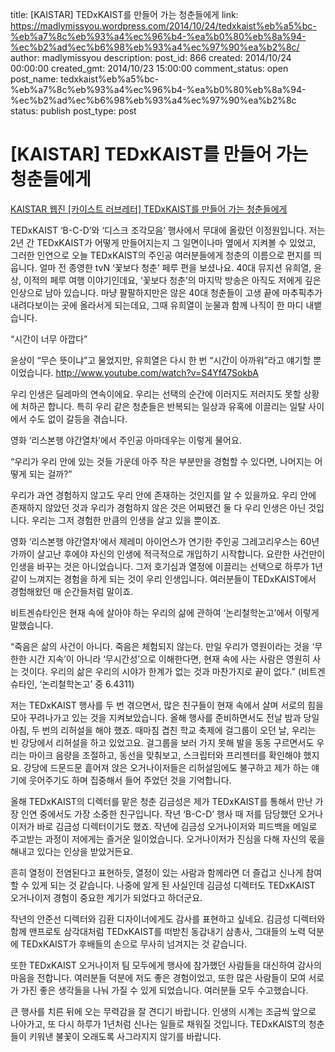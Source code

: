 title: [KAISTAR] TEDxKAIST를 만들어 가는 청춘들에게
link: https://madlymissyou.wordpress.com/2014/10/24/tedxkaist%eb%a5%bc-%eb%a7%8c%eb%93%a4%ec%96%b4-%ea%b0%80%eb%8a%94-%ec%b2%ad%ec%b6%98%eb%93%a4%ec%97%90%ea%b2%8c/
author: madlymissyou
description: 
post_id: 866
created: 2014/10/24 00:00:00
created_gmt: 2014/10/23 15:00:00
comment_status: open
post_name: tedxkaist%eb%a5%bc-%eb%a7%8c%eb%93%a4%ec%96%b4-%ea%b0%80%eb%8a%94-%ec%b2%ad%ec%b6%98%eb%93%a4%ec%97%90%ea%b2%8c
status: publish
post_type: post

# [KAISTAR] TEDxKAIST를 만들어 가는 청춘들에게

[KAISTAR 웹진 [카이스트 러브레터] TEDxKAIST를 만들어 가는 청춘들에게](http://kaistar.e-eyagi.com/sub03/articles/view/tableid/board3/type/eNortjK3UiouTcpKTS5RsgZcMCHtBI4./keyword/eNortrK0UipJTanITswsLlGyBlwwLWcFcQ/button/eNortjI0slJ6tanhTXPn26kzXu3YoGQNXDBitQpK/page/1/id/4884)

TEDxKAIST ‘B-C-D’와 ‘디스크 조각모음’ 행사에서 무대에 올랐던 이정원입니다. 저는 2년 간 TEDxKAIST가 어떻게 만들어지는지 그 일면이나마 옆에서 지켜볼 수 있었고, 그러한 인연으로 오늘 TEDxKAIST의 주인공 여러분들에게 청춘의 이름으로 편지를 띄웁니다. 얼마 전 종영한 tvN ‘꽃보다 청춘’ 페루 편을 보셨나요. 40대 뮤지션 유희열, 윤상, 이적의 페루 여행 이야기인데요, ‘꽃보다 청춘’의 마지막 방송은 아직도 저에게 깊은 인상으로 남아 있습니다. 마냥 팔팔하지만은 않은 40대 청춘들이 고생 끝에 마추픽추가 내려다보이는 곳에 올라서게 되는데요, 그때 유희열이 눈물과 함께 나직이 한 마디 내뱉습니다. 

“시간이 너무 아깝다”

윤상이 “무슨 뜻이냐”고 물었지만, 유희열은 다시 한 번 “시간이 아까워”라고 얘기할 뿐이었습니다. <http://www.youtube.com/watch?v=S4Yf47SokbA>

우리 인생은 딜레마의 연속이에요. 우리는 선택의 순간에 이러지도 저러지도 못할 상황에 처하곤 합니다. 특히 우리 같은 청춘들은 반복되는 일상과 유혹에 이끌리는 일탈 사이에서 수도 없이 갈등을 겪습니다.

영화 ‘리스본행 야간열차’에서 주인공 아마데우는 이렇게 물어요.

“우리가 우리 안에 있는 것들 가운데 아주 작은 부분만을 경험할 수 있다면, 나머지는 어떻게 되는 걸까?”

우리가 과연 경험하지 않고도 우리 안에 존재하는 것인지를 알 수 있을까요. 우리 안에 존재하지 않았던 것과 우리가 경험하지 않은 것은 어찌됐건 둘 다 우리 인생은 아닌 것입니다. 우리는 그저 경험한 만큼의 인생을 살고 있을 뿐이죠.

영화 ‘리스본행 야간열차‘에서 제레미 아이언스가 연기한 주인공 그레고리우스는 60년 가까이 살고난 후에야 자신의 인생에 적극적으로 개입하기 시작합니다. 요란한 사건만이 인생을 바꾸는 것은 아니었습니다. 그저 호기심과 열정에 이끌리는 선택으로 하루가 1년 같이 느껴지는 경험을 하게 되는 것이 우리 인생입니다. 여러분들이 TEDxKAIST에서 경험해왔던 매 순간들처럼 말이죠.

비트겐슈타인은 현재 속에 살아야 하는 우리의 삶에 관하여 ‘논리철학논고’에서 이렇게 말했습니다.

“죽음은 삶의 사건이 아니다. 죽음은 체험되지 않는다. 만일 우리가 영원이라는 것을 ‘무한한 시간 지속’이 아니라 ‘무시간성’으로 이해한다면, 현재 속에 사는 사람은 영원히 사는 것이다. 우리의 삶은 우리의 시야가 한계가 없는 것과 마찬가지로 끝이 없다.” (비트겐슈타인, ‘논리철학논고’ 중 6.4311)

저는 TEDxKAIST 행사를 두 번 겪으면서, 많은 친구들이 현재 속에서 살며 서로의 힘을 모아 꾸려나가고 있는 것을 지켜보았습니다. 올해 행사를 준비하면서도 전날 밤과 당일 아침, 두 번의 리허설을 해야 했죠. 때마침 겹친 학교 축제에 걸그룹이 오던 날, 우리는 빈 강당에서 리허설을 하고 있었고요. 걸그룹을 보러 가지 못해 발을 동동 구르면서도 우리는 마이크 음량을 조절하고, 동선을 맞춰보고, 스크립터와 프리젠터를 확인해야 했지요. 강당에 드문드문 흩어져 앉은 오거나이저들은 리허설임에도 불구하고 제가 하는 얘기에 웃어주기도 하며 집중해서 들어 주었던 것을 기억합니다.

올해 TEDxKAIST의 디렉터를 맡은 청춘 김금성은 제가 TEDxKAIST를 통해서 만난 가장 인연 중에서도 가장 소중한 친구입니다. 작년 ‘B-C-D’ 행사 때 저를 담당했던 오거나이저가 바로 김금성 디렉터이기도 했죠. 작년에 김금성 오거나이저와 피드백을 메일로 주고받는 과정이 저에게는 즐거운 일이었습니다. 오거나이저가 진심을 다해 자신의 몫을 해내고 있다는 인상을 받았거든요.

흔히 열정이 전염된다고 표현하듯, 열정이 있는 사람과 함께라면 더 즐겁고 신나게 참여할 수 있게 되는 것 같습니다. 나중에 알게 된 사실인데 김금성 디렉터도 TEDxKAIST 오거나이저 경험이 중요한 계기가 되었다고 하더군요.

작년의 안준선 디렉터와 김환 디자이너에게도 감사를 표현하고 싶네요. 김금성 디렉터와 함께 맨프로토 삼각대처럼 TEDxKAIST를 떠받친 동갑내기 삼총사, 그대들의 노력 덕분에 TEDxKAIST가 후배들의 손으로 무사히 넘겨지는 것 같습니다.

또한 TEDxKAIST 오거나이저 팀 모두에게 행사에 참가했던 사람들을 대신하여 감사의 마음을 전합니다. 여러분들 덕분에 저도 좋은 경험이었고, 또한 많은 사람들이 모여 서로가 가진 좋은 생각들을 나눠 가질 수 있게 되었습니다. 여러분들 모두 수고했습니다.

큰 행사를 치른 뒤에 오는 무력감을 잘 견디기 바랍니다. 인생의 시계는 조금씩 앞으로 나아가고, 또 다시 하루가 1년처럼 신나는 일들로 채워질 것입니다. TEDxKAIST의 청춘들이 키워낸 불꽃이 오래도록 사그라지지 않기를 바랍니다.